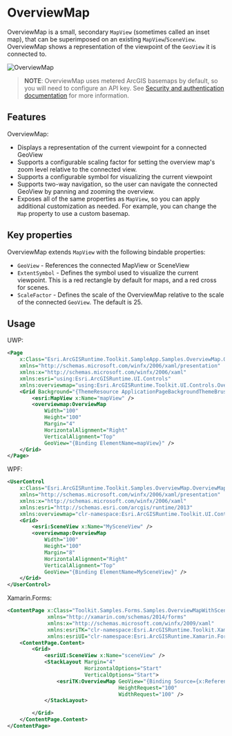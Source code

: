 # OverviewMap

OverviewMap is a small, secondary `MapView` (sometimes called an inset map), that can be superimposed on an existing `MapView`/`SceneView`. OverviewMap shows a representation of the viewpoint of the `GeoView` it is connected to.

![OverviewMap](https://user-images.githubusercontent.com/29742178/121975740-34f07000-cd37-11eb-9162-462925cb3fe7.png)

> **NOTE**: OverviewMap uses metered ArcGIS basemaps by default, so you will need to configure an API key. See [Security and authentication documentation](https://developers.arcgis.com/documentation/mapping-apis-and-services/security/#api-keys) for more information.

## Features

OverviewMap:

- Displays a representation of the current viewpoint for a connected GeoView
- Supports a configurable scaling factor for setting the overview map's zoom level relative to the connected view.
- Supports a configurable symbol for visualizing the current viewpoint
- Supports two-way navigation, so the user can navigate the connected GeoView by panning and zooming the overview.
- Exposes all of the same properties as `MapView`, so you can apply additional customization as needed. For example, you can change the `Map` property to use a custom basemap.

## Key properties

OverviewMap extends `MapView` with the following bindable properties:

- `GeoView` - References the connected MapView or SceneView
- `ExtentSymbol` - Defines the symbol used to visualize the current viewpoint. This is a red rectangle by default for maps, and a red cross for scenes.
- `ScaleFactor` - Defines the scale of the OverviewMap relative to the scale of the connected `GeoView`. The default is 25.

## Usage

UWP:

```xml
<Page
    x:Class="Esri.ArcGISRuntime.Toolkit.SampleApp.Samples.OverviewMap.OverviewMapSample"
    xmlns="http://schemas.microsoft.com/winfx/2006/xaml/presentation"
    xmlns:x="http://schemas.microsoft.com/winfx/2006/xaml"
    xmlns:esri="using:Esri.ArcGISRuntime.UI.Controls"
    xmlns:overviewmap="using:Esri.ArcGISRuntime.Toolkit.UI.Controls.OverviewMap">
    <Grid Background="{ThemeResource ApplicationPageBackgroundThemeBrush}">
        <esri:MapView x:Name="mapView" />
        <overviewmap:OverviewMap
            Width="100"
            Height="100"
            Margin="4"
            HorizontalAlignment="Right"
            VerticalAlignment="Top"
            GeoView="{Binding ElementName=mapView}" />
    </Grid>
</Page>
```

WPF:

```xml
<UserControl
    x:Class="Esri.ArcGISRuntime.Toolkit.Samples.OverviewMap.OverviewMapWithSceneSample"
    xmlns="http://schemas.microsoft.com/winfx/2006/xaml/presentation"
    xmlns:x="http://schemas.microsoft.com/winfx/2006/xaml"
    xmlns:esri="http://schemas.esri.com/arcgis/runtime/2013"
    xmlns:overviewmap="clr-namespace:Esri.ArcGISRuntime.Toolkit.UI.Controls.OverviewMap;assembly=Esri.ArcGISRuntime.Toolkit">
    <Grid>
        <esri:SceneView x:Name="MySceneView" />
        <overviewmap:OverviewMap
            Width="100"
            Height="100"
            Margin="8"
            HorizontalAlignment="Right"
            VerticalAlignment="Top"
            GeoView="{Binding ElementName=MySceneView}" />
    </Grid>
</UserControl>
```

Xamarin.Forms:

```xml
<ContentPage x:Class="Toolkit.Samples.Forms.Samples.OverviewMapWithSceneSample"
             xmlns="http://xamarin.com/schemas/2014/forms"
             xmlns:x="http://schemas.microsoft.com/winfx/2009/xaml"
             xmlns:esriTK="clr-namespace:Esri.ArcGISRuntime.Toolkit.Xamarin.Forms;assembly=Esri.ArcGISRuntime.Toolkit.Xamarin.Forms"
             xmlns:esriUI="clr-namespace:Esri.ArcGISRuntime.Xamarin.Forms;assembly=Esri.ArcGISRuntime.Xamarin.Forms">
    <ContentPage.Content>
        <Grid>
            <esriUI:SceneView x:Name="sceneView" />
            <StackLayout Margin="4"
                         HorizontalOptions="Start"
                         VerticalOptions="Start">
                <esriTK:OverviewMap GeoView="{Binding Source={x:Reference sceneView}}"
                                    HeightRequest="100"
                                    WidthRequest="100" />
            </StackLayout>

        </Grid>
    </ContentPage.Content>
</ContentPage>
```